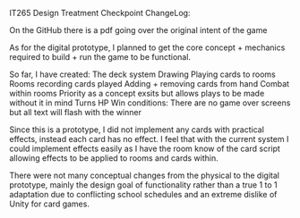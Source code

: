 IT265 Design Treatment Checkpoint ChangeLog:

On the GitHub there is a pdf going over the original intent of the game

As for the digital prototype, I planned to get the core concept + mechanics required to build + run the game to be functional.

So far, I have created:
  The deck system
  Drawing
  Playing cards to rooms
  Rooms recording cards played
  Adding + removing cards from hand
  Combat within rooms
  Priority as a concept exsits but allows plays to be made without it in mind
  Turns
  HP
  Win conditions: There are no game over screens but all text will flash with the winner

Since this is a prototype, I did not implement any cards with practical effects, instead each card has no effect. I feel that with
the current system I could implement effects easily as I have the room know of the card script allowing effects to be applied to rooms and 
cards within.

There were not many conceptual changes from the physical to the digital prototype, mainly the design goal of functionality rather than a true 1 to 1
adaptation due to conflicting school schedules and an extreme dislike of Unity for card games.
